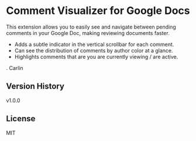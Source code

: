 # Comment Visualizer for Google Docs
This extension allows you to easily see and navigate between pending comments in your Google Doc, making reviewing documents faster.
 - Adds a subtle indicator in the vertical scrollbar for each comment.
 - Can see the distribution of comments by author color at a glance.
 - Highlights comments that are you are currently viewing / are active.


. Carlin


## Version History
v1.0.0

## License
MIT
